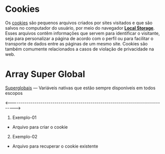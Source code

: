 # Cookies #

Os [cookies](https://www.techtudo.com.br/noticias/2018/10/o-que-sao-cookies-entenda-os-dados-que-os-sites-guardam-sobre-voce.ghtml) são pequenos arquivos criados por sites visitados e que são salvos no computador do usuário, por meio do navegador [**Local Storage**](https://medium.com/jaguaribetech/dlskaddaldkslkdlskdlk-333dae8ef9b8). Esses arquivos contêm informações que servem para identificar o visitante, seja para personalizar a página de acordo com o perfil ou para facilitar o transporte de dados entre as páginas de um mesmo site. Cookies são também comumente relacionados a casos de violação de privacidade na web.

# Array Super Global #

[Superglobais](https://www.php.net/manual/pt_BR/language.variables.superglobals.php) — Variáveis nativas que estão sempre disponíveis em todos escopos

<-------------------------------------------------------------------------------->

1. Exemplo-01
* Arquivo para criar o cookie

2. Exemplo-02
* Arquivo para recuperar o cookie existente
